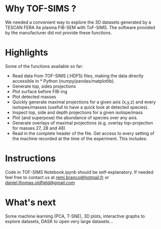 # Why TOF-SIMS ?
We needed a convenient way to explore the 3D datasets generated by a TESCAN FERA Xe plasma FIB-SEM with ToF-SIMS.  The software provided by the manufacturer did not provide these functions.

# Highlights
Some of the functions available so far:
* Read data from TOF-SIMS (.HDF5) files, making the data directly accessible in * Python (numpy/pandas/matplotlib).
* Generate top, sides projections
* Plot surface before FIB-ing
* Plot detected masses
* Quickly generate maximal projections for a given axis (x,y,z) and every isotopes/masses (usefull to have a quick look at detected species).
* Inspect top, side and depth projections for a given isotope/mass
* Plot (and superpose) the abundance of species over any axis.
* Generate overlays of maximal projections (e.g. overlay top-projection for masses 27, 28 and 48)
* Read in the complete header of the file. Get access to every setting of the machine recorded at the time of the experiment. This includes:

# Instructions
Code in TOF-SIMS Notebook.ipynb should be self-explanatory.  If needed feel free to contact us at remi.branco@hotmail.fr or daniel.thomas.oldfield@gmail.com


# What's next
Some machine learning (PCA, T-SNE), 3D plots, interactive graphs to explore datasets, DASK to open very large datasets...
